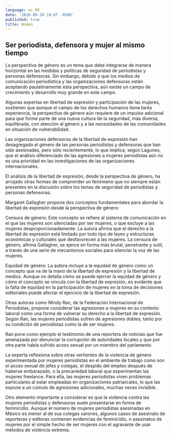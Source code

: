 ```yaml
---
language: es_MX
date: '2018-09-19 19:47 -0500'
published: true
title: Women
---
```

## Ser periodista, defensora y mujer al mismo tiempo

La perspectiva de género es un tema que debe integrarse de manera horizontal en  las medidas y políticas de seguridad de periodistas y personas defensoras. Sin embargo, debido a que los medios de comunicación periodística y las organizaciones defensoras están aceptando paulatinamente esta perspectiva, aún existe un campo de crecimiento y desarrollo muy grande en este campo.

Algunas expertas en libertad de expresión y participación de las mujeres, sostienen que aunque el campo de los derechos humanos tiene tanta experiencia, la perspectiva de género aún requiere de un impulso adicional para que forme parte de una nueva cultura de la seguridad, más diversa, equilibrada, con atención al género y a las necesidades de las comunidades en situación de vulnerabilidad.

Las organizaciones defensoras de la libertad de expresión han desagregado el género de las personas periodistas y defensoras que han sido asesinadas, pero sólo recientemente, lo que implica, según Lagunes, que el análisis diferenciado de las agresiones a mujeres periodistas aún no es una prioridad en las investigaciones de las organizaciones internacionales.

El análisis de la libertad de expresión, desde la perspectiva de género, ha arrojado otras formas de comprender un fenómeno que no siempre están presentes en la discusión sobre los temas de seguridad de periodistas y personas defensoras.

Margaret Gallagher propone dos conceptos fundamentales para abordar la libertad de expresión desde la perspectiva de género:

Censura de género: Este concepto se refiere al sistema de comunicación en el que las mujeres son silenciadas por ser mujeres, o que excluye a las mujeres desproporcionadamente. La autora afirma que el derecho a la libertad de expresión está limitado por todo tipo de leyes y estructuras económicas y culturales que desfavorecen a las mujeres. La censura de género, afirma Gallagher, se ejerce en forma más brutal, penetrante y sutil, a través de una serie de mecanismos sociales para silenciar la voz de las mujeres.

Equidad de género: La autora incluye a la equidad de género como un concepto que va de la mano de la libertad de expresión y la libertad de medios. Aunque no detalla cómo se puede ejercer la equidad de género y cómo el concepto se vincula con la libertad de expresión, es evidente que la falta de equidad en la participación de mujeres en la toma de decisiones editoriales puede afectar el ejercicio de la libertad de expresión.

Otras autoras como Mindy Ran, de la Federación Internacional de Periodistas, propone considerar las agresiones a mujeres en su contexto laboral como una forma de vulnerar su derecho a la libertad de expresión. Según Ran, las mujeres periodistas sufren de agresiones dobles, tanto por su condición de periodistas como la de ser mujeres.

Ran pone como ejemplo el testimonio de una reportera de noticias que fue amenazada por denunciar la corrupción de autoridades locales y que por otra parte había sufrido  acoso sexual por un miembro del parlamento.

La experta reflexiona sobre otras vertientes de la violencia de género  experimentada por mujeres periodistas en el ambiente de trabajo como son el acoso sexual de jefes y colegas, el despido del empleo después de haberse embarazado, o la precariedad laboral que experimentan las mujeres freelance. Para ella, las mujeres periodistas viven problemas particulares al estar empleadas en organizaciones patriarcales, lo que las expone a un cúmulo de agresiones adicionales, muchas veces invisible.

Otro elemento importante a considerar es que la violencia contra las mujeres periodistas y defensoras suele presentarse en forma de feminicidio. Aunque el número de mujeres periodistas asesinadas en México es menor al de sus colegas varones, algunos casos de asesinato de reporteras y editoras contienen evidencias de feminicidio, o asesinatos de mujeres por el simple hecho de ser mujeres con el agravante de usar métodos de violencia extrema.
